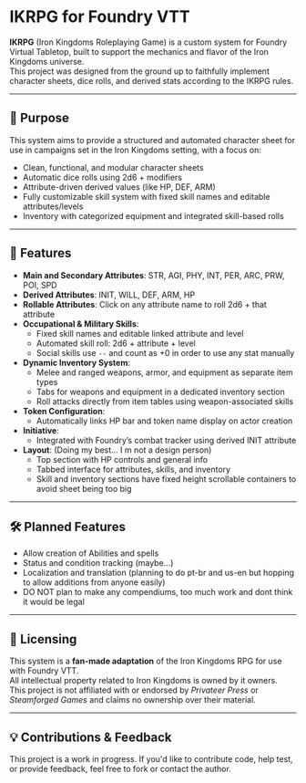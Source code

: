 # IKRPG for Foundry VTT

**IKRPG** (Iron Kingdoms Roleplaying Game) is a custom system for Foundry Virtual Tabletop, built to support the mechanics and flavor of the Iron Kingdoms universe.  
This project was designed from the ground up to faithfully implement character sheets, dice rolls, and derived stats according to the IKRPG rules.

---

## 🎯 Purpose

This system aims to provide a structured and automated character sheet for use in campaigns set in the Iron Kingdoms setting, with a focus on:

- Clean, functional, and modular character sheets
- Automatic dice rolls using 2d6 + modifiers
- Attribute-driven derived values (like HP, DEF, ARM)
- Fully customizable skill system with fixed skill names and editable attributes/levels
- Inventory with categorized equipment and integrated skill-based rolls

---

## 🧰 Features

- **Main and Secondary Attributes**: STR, AGI, PHY, INT, PER, ARC, PRW, POI, SPD
- **Derived Attributes**: INIT, WILL, DEF, ARM, HP
- **Rollable Attributes**: Click on any attribute name to roll 2d6 + that attribute
- **Occupational & Military Skills**:
  - Fixed skill names and editable linked attribute and level
  - Automated skill roll: 2d6 + attribute + level
  - Social skills use `--` and count as +0 in order to use any stat manually
- **Dynamic Inventory System**:
  - Melee and ranged weapons, armor, and equipment as separate item types
  - Tabs for weapons and equipment in a dedicated inventory section
  - Roll attacks directly from item tables using weapon-associated skills
- **Token Configuration**:
  - Automatically links HP bar and token name display on actor creation
- **Initiative**:
  - Integrated with Foundry’s combat tracker using derived INIT attribute
- **Layout**: (Doing my best... I m not a design person) 
  - Top section with HP controls and general info
  - Tabbed interface for attributes, skills, and inventory
  - Skill and inventory sections have fixed height scrollable containers to avoid sheet being too big

---

## 🛠 Planned Features

- Allow creation of Abilities and spells
- Status and condition tracking (maybe...)
- Localization and translation (planning to do pt-br and us-en but hopping to allow additions from anyone easily)
- DO NOT plan to make any compendiums, too much work and dont think it would be legal
---

## 📜 Licensing

This system is a **fan-made adaptation** of the Iron Kingdoms RPG for use with Foundry VTT.  
All intellectual property related to Iron Kingdoms is owned by it owners.  
This project is not affiliated with or endorsed by _Privateer Press_ or _Steamforged Games_ and claims no ownership over their material.

---

## 💡 Contributions & Feedback

This project is a work in progress. If you'd like to contribute code, help test, or provide feedback, feel free to fork or contact the author.
